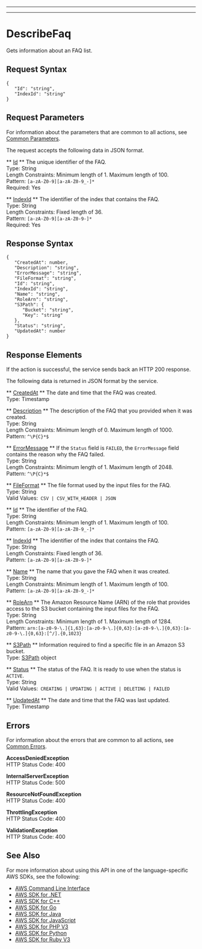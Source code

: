--------

--------

# DescribeFaq<a name="API_DescribeFaq"></a>

Gets information about an FAQ list\.

## Request Syntax<a name="API_DescribeFaq_RequestSyntax"></a>

```
{
   "Id": "string",
   "IndexId": "string"
}
```

## Request Parameters<a name="API_DescribeFaq_RequestParameters"></a>

For information about the parameters that are common to all actions, see [Common Parameters](CommonParameters.md)\.

The request accepts the following data in JSON format\.

 ** [Id](#API_DescribeFaq_RequestSyntax) **   <a name="Kendra-DescribeFaq-request-Id"></a>
The unique identifier of the FAQ\.  
Type: String  
Length Constraints: Minimum length of 1\. Maximum length of 100\.  
Pattern: `[a-zA-Z0-9][a-zA-Z0-9_-]*`   
Required: Yes

 ** [IndexId](#API_DescribeFaq_RequestSyntax) **   <a name="Kendra-DescribeFaq-request-IndexId"></a>
The identifier of the index that contains the FAQ\.  
Type: String  
Length Constraints: Fixed length of 36\.  
Pattern: `[a-zA-Z0-9][a-zA-Z0-9-]*`   
Required: Yes

## Response Syntax<a name="API_DescribeFaq_ResponseSyntax"></a>

```
{
   "CreatedAt": number,
   "Description": "string",
   "ErrorMessage": "string",
   "FileFormat": "string",
   "Id": "string",
   "IndexId": "string",
   "Name": "string",
   "RoleArn": "string",
   "S3Path": { 
      "Bucket": "string",
      "Key": "string"
   },
   "Status": "string",
   "UpdatedAt": number
}
```

## Response Elements<a name="API_DescribeFaq_ResponseElements"></a>

If the action is successful, the service sends back an HTTP 200 response\.

The following data is returned in JSON format by the service\.

 ** [CreatedAt](#API_DescribeFaq_ResponseSyntax) **   <a name="Kendra-DescribeFaq-response-CreatedAt"></a>
The date and time that the FAQ was created\.  
Type: Timestamp

 ** [Description](#API_DescribeFaq_ResponseSyntax) **   <a name="Kendra-DescribeFaq-response-Description"></a>
The description of the FAQ that you provided when it was created\.  
Type: String  
Length Constraints: Minimum length of 0\. Maximum length of 1000\.  
Pattern: `^\P{C}*$` 

 ** [ErrorMessage](#API_DescribeFaq_ResponseSyntax) **   <a name="Kendra-DescribeFaq-response-ErrorMessage"></a>
If the `Status` field is `FAILED`, the `ErrorMessage` field contains the reason why the FAQ failed\.  
Type: String  
Length Constraints: Minimum length of 1\. Maximum length of 2048\.  
Pattern: `^\P{C}*$` 

 ** [FileFormat](#API_DescribeFaq_ResponseSyntax) **   <a name="Kendra-DescribeFaq-response-FileFormat"></a>
The file format used by the input files for the FAQ\.  
Type: String  
Valid Values:` CSV | CSV_WITH_HEADER | JSON` 

 ** [Id](#API_DescribeFaq_ResponseSyntax) **   <a name="Kendra-DescribeFaq-response-Id"></a>
The identifier of the FAQ\.  
Type: String  
Length Constraints: Minimum length of 1\. Maximum length of 100\.  
Pattern: `[a-zA-Z0-9][a-zA-Z0-9_-]*` 

 ** [IndexId](#API_DescribeFaq_ResponseSyntax) **   <a name="Kendra-DescribeFaq-response-IndexId"></a>
The identifier of the index that contains the FAQ\.  
Type: String  
Length Constraints: Fixed length of 36\.  
Pattern: `[a-zA-Z0-9][a-zA-Z0-9-]*` 

 ** [Name](#API_DescribeFaq_ResponseSyntax) **   <a name="Kendra-DescribeFaq-response-Name"></a>
The name that you gave the FAQ when it was created\.  
Type: String  
Length Constraints: Minimum length of 1\. Maximum length of 100\.  
Pattern: `[a-zA-Z0-9][a-zA-Z0-9_-]*` 

 ** [RoleArn](#API_DescribeFaq_ResponseSyntax) **   <a name="Kendra-DescribeFaq-response-RoleArn"></a>
The Amazon Resource Name \(ARN\) of the role that provides access to the S3 bucket containing the input files for the FAQ\.  
Type: String  
Length Constraints: Minimum length of 1\. Maximum length of 1284\.  
Pattern: `arn:[a-z0-9-\.]{1,63}:[a-z0-9-\.]{0,63}:[a-z0-9-\.]{0,63}:[a-z0-9-\.]{0,63}:[^/].{0,1023}` 

 ** [S3Path](#API_DescribeFaq_ResponseSyntax) **   <a name="Kendra-DescribeFaq-response-S3Path"></a>
Information required to find a specific file in an Amazon S3 bucket\.  
Type: [S3Path](API_S3Path.md) object

 ** [Status](#API_DescribeFaq_ResponseSyntax) **   <a name="Kendra-DescribeFaq-response-Status"></a>
The status of the FAQ\. It is ready to use when the status is `ACTIVE`\.  
Type: String  
Valid Values:` CREATING | UPDATING | ACTIVE | DELETING | FAILED` 

 ** [UpdatedAt](#API_DescribeFaq_ResponseSyntax) **   <a name="Kendra-DescribeFaq-response-UpdatedAt"></a>
The date and time that the FAQ was last updated\.  
Type: Timestamp

## Errors<a name="API_DescribeFaq_Errors"></a>

For information about the errors that are common to all actions, see [Common Errors](CommonErrors.md)\.

 **AccessDeniedException**   
HTTP Status Code: 400

 **InternalServerException**   
HTTP Status Code: 500

 **ResourceNotFoundException**   
HTTP Status Code: 400

 **ThrottlingException**   
HTTP Status Code: 400

 **ValidationException**   
HTTP Status Code: 400

## See Also<a name="API_DescribeFaq_SeeAlso"></a>

For more information about using this API in one of the language\-specific AWS SDKs, see the following:
+  [AWS Command Line Interface](https://docs.aws.amazon.com/goto/aws-cli/kendra-2019-02-03/DescribeFaq) 
+  [AWS SDK for \.NET](https://docs.aws.amazon.com/goto/DotNetSDKV3/kendra-2019-02-03/DescribeFaq) 
+  [AWS SDK for C\+\+](https://docs.aws.amazon.com/goto/SdkForCpp/kendra-2019-02-03/DescribeFaq) 
+  [AWS SDK for Go](https://docs.aws.amazon.com/goto/SdkForGoV1/kendra-2019-02-03/DescribeFaq) 
+  [AWS SDK for Java](https://docs.aws.amazon.com/goto/SdkForJava/kendra-2019-02-03/DescribeFaq) 
+  [AWS SDK for JavaScript](https://docs.aws.amazon.com/goto/AWSJavaScriptSDK/kendra-2019-02-03/DescribeFaq) 
+  [AWS SDK for PHP V3](https://docs.aws.amazon.com/goto/SdkForPHPV3/kendra-2019-02-03/DescribeFaq) 
+  [AWS SDK for Python](https://docs.aws.amazon.com/goto/boto3/kendra-2019-02-03/DescribeFaq) 
+  [AWS SDK for Ruby V3](https://docs.aws.amazon.com/goto/SdkForRubyV3/kendra-2019-02-03/DescribeFaq) 